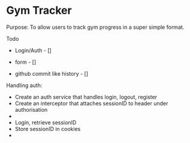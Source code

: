 # Gym Tracker

Purpose: To allow users to track gym progress in a super simple format.

Todo

- Login/Auth - []

- form - []
- github commit like history - []

Handling auth:

- Create an auth service that handles login, logout, register
- Create an interceptor that attaches sessionID to header under authorisation
-
- Login, retrieve sessionID
- Store sessionID in cookies
-
